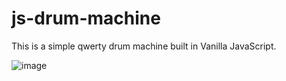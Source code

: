# js-drum-machine

This is a simple qwerty drum machine built in Vanilla JavaScript.

![image](https://user-images.githubusercontent.com/33355897/50748474-d5e9b100-11f6-11e9-9f2d-1f9a27950e9f.png)

